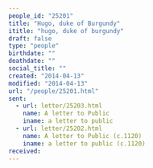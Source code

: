 ```yaml
---
people_id: "25201"
title: "Hugo, duke of Burgundy"
ititle: "hugo, duke of burgundy"
draft: false
type: "people"
birthdate: ""
deathdate: ""
social_title: ""
created: "2014-04-13"
modified: "2014-04-13"
url: "/people/25201.html"
sent:
  - url: letter/25203.html
    name: A letter to Public
    iname: a letter to public
  - url: letter/25202.html
    name: A letter to Public (c.1120)
    iname: a letter to public (c.1120)
received:
---
```

